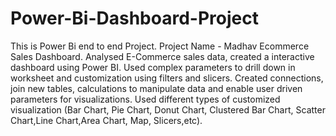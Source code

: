 # Power-Bi-Dashboard-Project
This is Power Bi end to end Project.
Project Name - Madhav Ecommerce Sales Dashboard.
Analysed E-Commerce sales data, created a interactive dashboard using Power BI.
Used complex parameters to drill down in worksheet and customization using filters and slicers.
Created connections, join new tables, calculations to manipulate data and enable user driven parameters for visualizations.
Used different types of customized visualization (Bar Chart, Pie Chart, Donut Chart, Clustered Bar Chart, Scatter Chart,Line Chart,Area Chart, Map, Slicers,etc).
 
